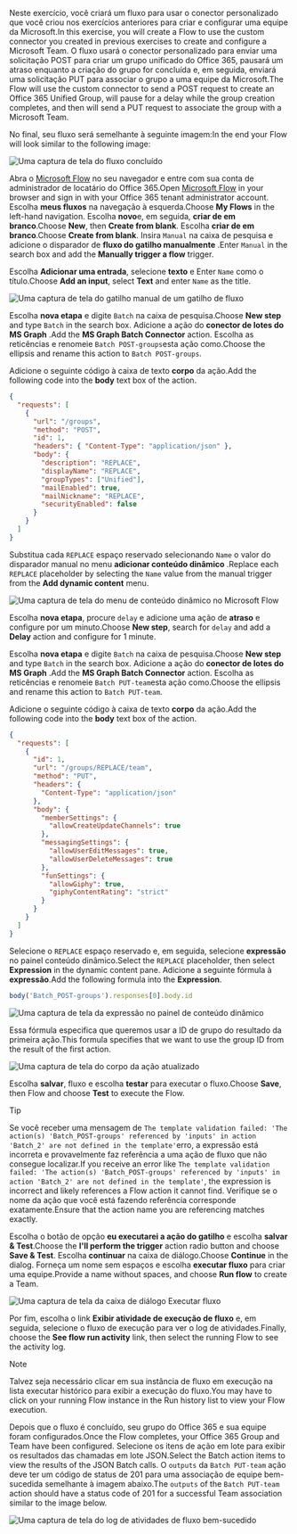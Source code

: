 <!-- markdownlint-disable MD002 MD041 -->

<span data-ttu-id="d5f0c-101">Neste exercício, você criará um fluxo para usar o conector personalizado que você criou nos exercícios anteriores para criar e configurar uma equipe da Microsoft.</span><span class="sxs-lookup"><span data-stu-id="d5f0c-101">In this exercise, you will create a Flow to use the custom connector you created in previous exercises to create and configure a Microsoft Team.</span></span> <span data-ttu-id="d5f0c-102">O fluxo usará o conector personalizado para enviar uma solicitação POST para criar um grupo unificado do Office 365, pausará um atraso enquanto a criação do grupo for concluída e, em seguida, enviará uma solicitação PUT para associar o grupo a uma equipe da Microsoft.</span><span class="sxs-lookup"><span data-stu-id="d5f0c-102">The Flow will use the custom connector to send a POST request to create an Office 365 Unified Group, will pause for a delay while the group creation completes, and then will send a PUT request to associate the group with a Microsoft Team.</span></span>

<span data-ttu-id="d5f0c-103">No final, seu fluxo será semelhante à seguinte imagem:</span><span class="sxs-lookup"><span data-stu-id="d5f0c-103">In the end your Flow will look similar to the following image:</span></span>

![Uma captura de tela do fluxo concluído](./images/flow-team1.png)

<span data-ttu-id="d5f0c-105">Abra o [Microsoft Flow](https://flow.microsoft.com) no seu navegador e entre com sua conta de administrador de locatário do Office 365.</span><span class="sxs-lookup"><span data-stu-id="d5f0c-105">Open [Microsoft Flow](https://flow.microsoft.com) in your browser and sign in with your Office 365 tenant administrator account.</span></span> <span data-ttu-id="d5f0c-106">Escolha **meus fluxos** na navegação à esquerda.</span><span class="sxs-lookup"><span data-stu-id="d5f0c-106">Choose **My Flows** in the left-hand navigation.</span></span> <span data-ttu-id="d5f0c-107">Escolha **novo**e, em seguida, **criar de em branco**.</span><span class="sxs-lookup"><span data-stu-id="d5f0c-107">Choose **New**, then **Create from blank**.</span></span> <span data-ttu-id="d5f0c-108">Escolha **criar de em branco**.</span><span class="sxs-lookup"><span data-stu-id="d5f0c-108">Choose **Create from blank**.</span></span> <span data-ttu-id="d5f0c-109">Insira `Manual` na caixa de pesquisa e adicione o disparador de **fluxo do gatilho manualmente** .</span><span class="sxs-lookup"><span data-stu-id="d5f0c-109">Enter `Manual` in the search box and add the **Manually trigger a flow** trigger.</span></span>

<span data-ttu-id="d5f0c-110">Escolha **Adicionar uma entrada**, selecione **texto** e Enter `Name` como o título.</span><span class="sxs-lookup"><span data-stu-id="d5f0c-110">Choose **Add an input**, select **Text** and enter `Name` as the title.</span></span>

![Uma captura de tela do gatilho manual de um gatilho de fluxo](./images/flow-team6.png)

<span data-ttu-id="d5f0c-112">Escolha **nova etapa** e digite `Batch` na caixa de pesquisa.</span><span class="sxs-lookup"><span data-stu-id="d5f0c-112">Choose **New step** and type `Batch` in the search box.</span></span> <span data-ttu-id="d5f0c-113">Adicione a ação do **conector de lotes do MS Graph** .</span><span class="sxs-lookup"><span data-stu-id="d5f0c-113">Add the **MS Graph Batch Connector** action.</span></span> <span data-ttu-id="d5f0c-114">Escolha as reticências e renomeie `Batch POST-groups`esta ação como.</span><span class="sxs-lookup"><span data-stu-id="d5f0c-114">Choose the ellipsis and rename this action to `Batch POST-groups`.</span></span>

<span data-ttu-id="d5f0c-115">Adicione o seguinte código à caixa de texto **corpo** da ação.</span><span class="sxs-lookup"><span data-stu-id="d5f0c-115">Add the following code into the **body** text box of the action.</span></span>

```json
{
  "requests": [
    {
      "url": "/groups",
      "method": "POST",
      "id": 1,
      "headers": { "Content-Type": "application/json" },
      "body": {
        "description": "REPLACE",
        "displayName": "REPLACE",
        "groupTypes": ["Unified"],
        "mailEnabled": true,
        "mailNickname": "REPLACE",
        "securityEnabled": false
      }
    }
  ]
}
```

<span data-ttu-id="d5f0c-116">Substitua cada `REPLACE` espaço reservado selecionando `Name` o valor do disparador manual no menu **adicionar conteúdo dinâmico** .</span><span class="sxs-lookup"><span data-stu-id="d5f0c-116">Replace each `REPLACE` placeholder by selecting the `Name` value from the manual trigger from the **Add dynamic content** menu.</span></span>

![Uma captura de tela do menu de conteúdo dinâmico no Microsoft Flow](./images/flow-team2.png)

<span data-ttu-id="d5f0c-118">Escolha **nova etapa**, procure `delay` e adicione uma ação de **atraso** e configure por um minuto.</span><span class="sxs-lookup"><span data-stu-id="d5f0c-118">Choose **New step**, search for `delay` and add a **Delay** action and configure for 1 minute.</span></span>

<span data-ttu-id="d5f0c-119">Escolha **nova etapa** e digite `Batch` na caixa de pesquisa.</span><span class="sxs-lookup"><span data-stu-id="d5f0c-119">Choose **New step** and type `Batch` in the search box.</span></span> <span data-ttu-id="d5f0c-120">Adicione a ação do **conector de lotes do MS Graph** .</span><span class="sxs-lookup"><span data-stu-id="d5f0c-120">Add the **MS Graph Batch Connector** action.</span></span> <span data-ttu-id="d5f0c-121">Escolha as reticências e renomeie `Batch PUT-team`esta ação como.</span><span class="sxs-lookup"><span data-stu-id="d5f0c-121">Choose the ellipsis and rename this action to `Batch PUT-team`.</span></span>

<span data-ttu-id="d5f0c-122">Adicione o seguinte código à caixa de texto **corpo** da ação.</span><span class="sxs-lookup"><span data-stu-id="d5f0c-122">Add the following code into the **body** text box of the action.</span></span>

```json
{
  "requests": [
    {
      "id": 1,
      "url": "/groups/REPLACE/team",
      "method": "PUT",
      "headers": {
        "Content-Type": "application/json"
      },
      "body": {
        "memberSettings": {
          "allowCreateUpdateChannels": true
        },
        "messagingSettings": {
          "allowUserEditMessages": true,
          "allowUserDeleteMessages": true
        },
        "funSettings": {
          "allowGiphy": true,
          "giphyContentRating": "strict"
        }
      }
    }
  ]
}
```

<span data-ttu-id="d5f0c-123">Selecione o `REPLACE` espaço reservado e, em seguida, selecione **expressão** no painel conteúdo dinâmico.</span><span class="sxs-lookup"><span data-stu-id="d5f0c-123">Select the `REPLACE` placeholder, then select **Expression** in the dynamic content pane.</span></span> <span data-ttu-id="d5f0c-124">Adicione a seguinte fórmula à **expressão**.</span><span class="sxs-lookup"><span data-stu-id="d5f0c-124">Add the following formula into the **Expression**.</span></span>

```js
body('Batch_POST-groups').responses[0].body.id
```

![Uma captura de tela da expressão no painel de conteúdo dinâmico](./images/flow-formula.png)

<span data-ttu-id="d5f0c-126">Essa fórmula especifica que queremos usar a ID de grupo do resultado da primeira ação.</span><span class="sxs-lookup"><span data-stu-id="d5f0c-126">This formula specifies that we want to use the group ID from the result of the first action.</span></span>

![Uma captura de tela do corpo da ação atualizado](./images/flow-team3.png)

<span data-ttu-id="d5f0c-128">Escolha **salvar**, fluxo e escolha **testar** para executar o fluxo.</span><span class="sxs-lookup"><span data-stu-id="d5f0c-128">Choose **Save**, then Flow and choose **Test** to execute the Flow.</span></span>

> [!TIP]
> <span data-ttu-id="d5f0c-129">Se você receber uma mensagem de `The template validation failed: 'The action(s) 'Batch_POST-groups' referenced by 'inputs' in action 'Batch_2' are not defined in the template'`erro, a expressão está incorreta e provavelmente faz referência a uma ação de fluxo que não consegue localizar.</span><span class="sxs-lookup"><span data-stu-id="d5f0c-129">If you receive an error like `The template validation failed: 'The action(s) 'Batch_POST-groups' referenced by 'inputs' in action 'Batch_2' are not defined in the template'`, the expression is incorrect and likely references a Flow action it cannot find.</span></span> <span data-ttu-id="d5f0c-130">Verifique se o nome da ação que você está fazendo referência corresponde exatamente.</span><span class="sxs-lookup"><span data-stu-id="d5f0c-130">Ensure that the action name you are referencing matches exactly.</span></span>

<span data-ttu-id="d5f0c-131">Escolha o botão de opção **eu executarei a ação do gatilho** e escolha **salvar & Test**.</span><span class="sxs-lookup"><span data-stu-id="d5f0c-131">Choose the **I'll perform the trigger** action radio button and choose **Save & Test**.</span></span> <span data-ttu-id="d5f0c-132">Escolha **continuar** na caixa de diálogo.</span><span class="sxs-lookup"><span data-stu-id="d5f0c-132">Choose **Continue** in the dialog.</span></span> <span data-ttu-id="d5f0c-133">Forneça um nome sem espaços e escolha **executar fluxo** para criar uma equipe.</span><span class="sxs-lookup"><span data-stu-id="d5f0c-133">Provide a name without spaces, and choose **Run flow** to create a Team.</span></span>

![Uma captura de tela da caixa de diálogo Executar fluxo](./images/flow-team4.png)

<span data-ttu-id="d5f0c-135">Por fim, escolha o link **Exibir atividade de execução de fluxo** e, em seguida, selecione o fluxo de execução para ver o log de atividades.</span><span class="sxs-lookup"><span data-stu-id="d5f0c-135">Finally, choose the **See flow run activity** link, then select the running Flow to see the activity log.</span></span>

> [!NOTE]
> <span data-ttu-id="d5f0c-136">Talvez seja necessário clicar em sua instância de fluxo em execução na lista executar histórico para exibir a execução do fluxo.</span><span class="sxs-lookup"><span data-stu-id="d5f0c-136">You may have to click on your running Flow instance in the Run history list to view your Flow execution.</span></span>

<span data-ttu-id="d5f0c-137">Depois que o fluxo é concluído, seu grupo do Office 365 e sua equipe foram configurados.</span><span class="sxs-lookup"><span data-stu-id="d5f0c-137">Once the Flow completes, your Office 365 Group and Team have been configured.</span></span> <span data-ttu-id="d5f0c-138">Selecione os itens de ação em lote para exibir os resultados das chamadas em lote JSON.</span><span class="sxs-lookup"><span data-stu-id="d5f0c-138">Select the Batch action items to view the results of the JSON Batch calls.</span></span> <span data-ttu-id="d5f0c-139">O `outputs` da `Batch PUT-team` ação deve ter um código de status de 201 para uma associação de equipe bem-sucedida semelhante à imagem abaixo.</span><span class="sxs-lookup"><span data-stu-id="d5f0c-139">The `outputs` of the `Batch PUT-team` action should have a status code of 201 for a successful Team association similar to the image below.</span></span>

![Uma captura de tela do log de atividades de fluxo bem-sucedido](./images/flow-team5.png)